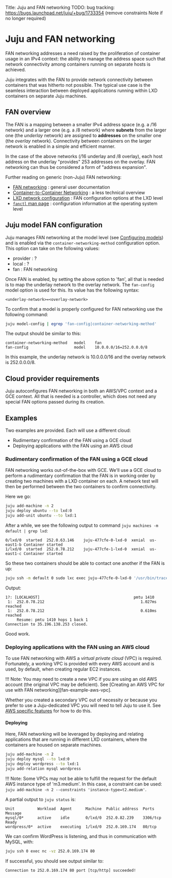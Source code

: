 Title: Juju and FAN networking
TODO:  bug tracking: https://bugs.launchpad.net/juju/+bug/1733354 (remove constraints Note if no longer required)

# Juju and FAN networking

FAN networking addresses a need raised by the proliferation of container usage
in an IPv4 context: the ability to manage the address space such that network
connectivity among containers running on separate hosts is achieved.

Juju integrates with the FAN to provide network connectivity between containers
that was hitherto not possible. The typical use case is the seamless
interaction between deployed applications running within LXD containers on
separate Juju machines.

## FAN overview

The FAN is a mapping between a smaller IPv4 address space (e.g. a /16 network)
and a larger one (e.g. a /8 network) where **subnets** from the larger one (the
*underlay* network) are assigned to **addresses** on the smaller one (the
*overlay* network). Connectivity between containers on the larger network is
enabled in a simple and efficient manner.

In the case of the above networks (/16 underlay and /8 overlay), each host
address on the underlay "provides" 253 addresses on the overlay. FAN networking
can thus be considered a form of "address expansion".

Further reading on generic (non-Juju) FAN networking:

 - [FAN networking][fan-ubuntu-wiki] : general user documentation
 - [Container-to-Container Networking][fan-ubuntu-insights] : a less technical
   overview
 - [LXD network configuration][fan-lxd-config-options] : FAN configuration
   options at the LXD level
 - [`fanctl` man page][fan-fanctl-man-page] : configuration information at the
   operating system level

## Juju model FAN configuration

Juju manages FAN networking at the model level (see
[Configuring models][models-config]) and is enabled via the
`container-networking-method` configuration option. This option can take on the
following values:

 - provider : ?
 - local : ?
 - fan : FAN networking

Once FAN is enabled, by setting the above option to 'fan', all that is needed
is to map the underlay network to the overlay network. The `fan-config` model
option is used for this. Its value has the following syntax:

  `<underlay-network>=<overlay-network>`

To confirm that a model is properly configured for FAN networking use the
following command:

```bash
juju model-config | egrep 'fan-config|container-networking-method'
```

The output should be similar to this:

```no-highlight
container-networking-method   model    fan
fan-config                    model    10.0.0.0/16=252.0.0.0/8
```

In this example, the underlay network is 10.0.0.0/16 and the overlay network is
252.0.0.0/8.

## Cloud provider requirements

Juju autoconfigures FAN networking in both an AWS/VPC context and a GCE
context. All that is needed is a controller, which does not need any special
FAN options passed during its creation.

## Examples

Two examples are provided. Each will use a different cloud:

 - Rudimentary confirmation of the FAN using a GCE cloud
 - Deploying applications with the FAN using an AWS cloud

### Rudimentary confirmation of the FAN using a GCE cloud

FAN networking works out-of-the-box with GCE. We'll use a GCE cloud to perform
a rudimentary confirmation that the FAN is in working order by creating two
machines with a LXD container on each. A network test will then be performed
between the two containers to confirm connectivity.

Here we go:

```bash
juju add-machine -n 2
juju deploy ubuntu --to lxd:0
juju add-unit ubuntu --to lxd:1
```

After a while, we see the following output to command
`juju machines -m default | grep lxd`:

```no-highlight
0/lxd/0  started  252.0.63.146    juju-477cfe-0-lxd-0  xenial  us-east1-b Container started
1/lxd/0  started  252.0.78.212    juju-477cfe-1-lxd-0  xenial  us-east1-c Container started
```

So these two containers should be able to contact one another if the FAN is up:

```bash
juju ssh -m default 0 sudo lxc exec juju-477cfe-0-lxd-0 '/usr/bin/tracepath 252.0.78.212'
```

Output:

```no-highlight
1?: [LOCALHOST]                                         pmtu 1410
 1:  252.0.78.212                                          1.027ms reached
 1:  252.0.78.212                                          0.610ms reached
     Resume: pmtu 1410 hops 1 back 1 
Connection to 35.196.138.253 closed.
```

Good work.

### Deploying applications with the FAN using an AWS cloud

To use FAN networking with AWS a *virtual private cloud* (VPC) is required.
Fortunately, a working VPC is provided with every AWS account and is used, by
default, when creating regular EC2 instances.  

!!! Note:
    You may need to create a new VPC if you are using an old AWS account (the
    original VPC may be deficient). See
    [Creating an AWS VPC for use with FAN networking][fan-example-aws-vpc].

Whether you created a secondary VPC out of necessity or because you prefer to
use a Juju-dedicated VPC you will need to tell Juju to use it. See
[AWS specific features][anchor__aws-specific-features] for how to do this.

#### Deploying

Here, FAN networking will be leveraged by deploying and relating applications
that are running in different LXD containers, where the containers are housed
on separate machines.

```bash
juju add-machine -n 2
juju deploy mysql --to lxd:0
juju deploy wordpress --to lxd:1
juju add-relation mysql wordpress
```

!!! Note:
    Some VPCs may not be able to fulfill the request for the default AWS
    instance type of 'm3.medium'. In this case, a constraint can be used:
    `juju add-machine -n 2 --constraints 'instance-type=t2.medium'`.

A partial output to `juju status` is:

```no-highlight
Unit          Workload  Agent      Machine  Public address  Ports     Message
mysql/0*      active    idle       0/lxd/0  252.0.82.239    3306/tcp  Ready
wordpress/0*  active    executing  1/lxd/0  252.0.169.174   80/tcp
```

We can confirm WordPress is listening, and thus in communication with MySQL,
with:

```bash
juju ssh 0 exec nc -vz 252.0.169.174 80
```

If successful, you should see output similar to:

```no-highlight
Connection to 252.0.169.174 80 port [tcp/http] succeeded!
```


<!-- LINKS -->

[fan-ubuntu-wiki]: https://wiki.ubuntu.com/FanNetworking
[fan-ubuntu-insights]: https://insights.ubuntu.com/2015/06/22/container-to-container-networking-the-bits-have-hit-the-fan/
[fan-lxd-config-options]: https://github.com/lxc/lxd/blob/master/doc/networks.md
[fan-fanctl-man-page]: http://manpages.ubuntu.com/cgi-bin/search.py?q=fanctl
[fan-aws-vpc]: ./charms-fan-aws-vpc.html
[models-config]: ./models-config.html
[anchor__aws-specific-features]: ./help-aws.html#aws-specific-features
